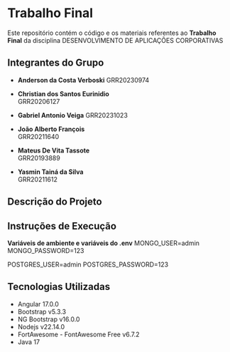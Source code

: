 # Trabalho Final

Este repositório contém o código e os materiais referentes ao **Trabalho Final** da disciplina DESENVOLVIMENTO DE APLICAÇÕES CORPORATIVAS

## Integrantes do Grupo

- **Anderson da Costa Verboski**
  GRR20230974  

- **Christian dos Santos Eurinidio**  
  GRR20206127

- **Gabriel Antonio Veiga**
  GRR20231023
  
- **João Alberto François**  
  GRR20211640
  
- **Mateus De Vita Tassote**  
  GRR20193889
  
- **Yasmin Tainá da Silva**  
  GRR20211612

## Descrição do Projeto


## Instruções de Execução

**Variáveis de ambiente e variáveis do .env**
MONGO_USER=admin
MONGO_PASSWORD=123

POSTGRES_USER=admin
POSTGRES_PASSWORD=123

## Tecnologias Utilizadas

- Angular 17.0.0
- Bootstrap v5.3.3
- NG Bootstrap v16.0.0
- Nodejs v22.14.0
- FortAwesome - FontAwesome Free v6.7.2
- Java 17
